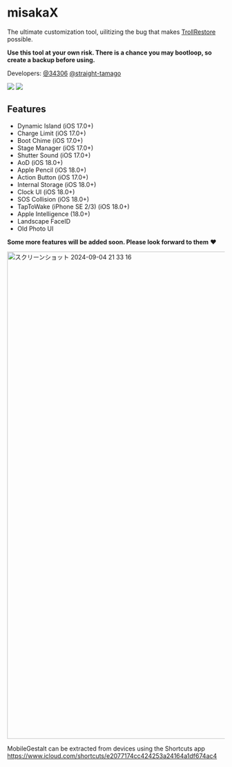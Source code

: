# misakaX
The ultimate customization tool, uilitizing the bug that makes [TrollRestore](https://github.com/JJTech0130/TrollRestore) possible.

**Use this tool at your own risk. There is a chance you may bootloop, so create a backup before using.**

Developers: [@34306](https://github.com/34306) [@straight-tamago](https://github.com/straight-tamago)

<a href="https://github.com/straight-tamago/misakaX/releases/latest"><img src="https://img.shields.io/github/v/release/straight-tamago/misakaX?color=d774d5" /></a>
<a href="https://github.com/straight-tamago/misakaX/releases"><img src="https://img.shields.io/github/downloads/straight-tamago/misakaX/total?color=d774d5" /></a>

## Features
- Dynamic Island (iOS 17.0+)
- Charge Limit (iOS 17.0+)
- Boot Chime (iOS 17.0+)
- Stage Manager (iOS 17.0+)
- Shutter Sound (iOS 17.0+)
- AoD (iOS 18.0+)
- Apple Pencil (iOS 18.0+)
- Action Button (iOS 17.0+)
- Internal Storage (iOS 18.0+)
- Clock UI (iOS 18.0+)
- SOS Collision (iOS 18.0+)
- TapToWake (iPhone SE 2/3) (iOS 18.0+)
- Apple Intelligence (18.0+)
- Landscape FaceID
- Old Photo UI

**Some more features will be added soon. Please look forward to them** ❤️

<img width="1129" alt="スクリーンショット 2024-09-04 21 33 16" src="https://github.com/user-attachments/assets/c53f0242-a49a-4c55-93bc-b229d588eaf5">

MobileGestalt can be extracted from devices using the Shortcuts app
https://www.icloud.com/shortcuts/e2077174cc424253a24164a1df674ac4
